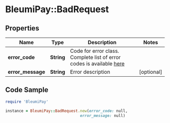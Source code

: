 # BleumiPay::BadRequest

## Properties

Name | Type | Description | Notes
------------ | ------------- | ------------- | -------------
**error_code** | **String** | Code for error class. Complete list of error codes is available [here](https://pay.bleumi.com/docs/#errors) | 
**error_message** | **String** | Error description | [optional] 

## Code Sample

```ruby
require 'BleumiPay'

instance = BleumiPay::BadRequest.new(error_code: null,
                                 error_message: null)
```
